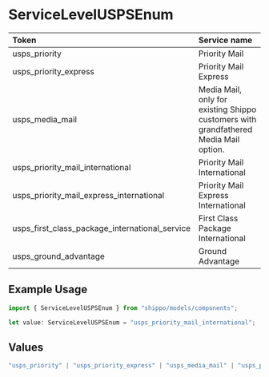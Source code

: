 # ServiceLevelUSPSEnum

|Token | Service name|
|:---|:---|
| usps_priority | Priority Mail|
| usps_priority_express | Priority Mail Express|
| usps_media_mail | Media Mail, only for existing Shippo customers with grandfathered Media Mail option.|
| usps_priority_mail_international | Priority Mail International|
| usps_priority_mail_express_international | Priority Mail Express International|
| usps_first_class_package_international_service | First Class Package International|
| usps_ground_advantage | Ground Advantage |


## Example Usage

```typescript
import { ServiceLevelUSPSEnum } from "shippo/models/components";

let value: ServiceLevelUSPSEnum = "usps_priority_mail_international";
```

## Values

```typescript
"usps_priority" | "usps_priority_express" | "usps_media_mail" | "usps_priority_mail_international" | "usps_priority_mail_express_international" | "usps_first_class_package_international_service" | "usps_ground_advantage"
```